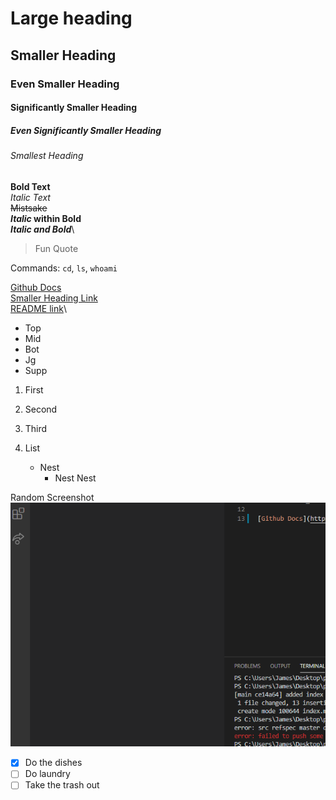 # Large heading
## Smaller Heading
### Even Smaller Heading
#### Significantly Smaller Heading
##### Even Significantly Smaller Heading
###### Smallest Heading

**Bold Text**\
*Italic Text*\
~~Mistsake~~\
**_Italic_ within Bold**\
***Italic and Bold***\

> Fun Quote

Commands: `cd`, `ls`, `whoami`

[Github Docs](https://docs.github.com/en/free-pro-team@latest/github/writing-on-github/basic-writing-and-formatting-syntax)\
[Smaller Heading Link](#smaller-heading)\
[README link](README.md)\

- Top
- Mid
- Bot
- Jg
- Supp

1. First
2. Second
3. Third

4. List
   - Nest
     - Nest Nest

Random Screenshot\
![Image](img.png)

- [x] Do the dishes
- [ ] Do laundry
- [ ] Take the trash out
